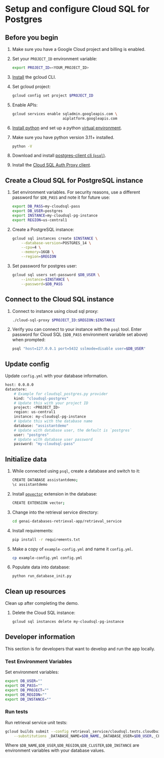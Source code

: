 # Setup and configure Cloud SQL for Postgres

## Before you begin

1. Make sure you have a Google Cloud project and billing is enabled.

1. Set your `PROJECT_ID` environment variable:

    ```bash
    export PROJECT_ID=<YOUR_PROJECT_ID>
    ```

1. [Install](https://cloud.google.com/sdk/docs/install) the gcloud CLI.

1. Set gcloud project:

    ```bash
    gcloud config set project $PROJECT_ID
    ```

1. Enable APIs:

    ```bash
    gcloud services enable sqladmin.googleapis.com \
                           aiplatform.googleapis.com
    ```

1. [Install python][install-python] and set up a python [virtual environment][venv].

1. Make sure you have python version 3.11+ installed.

    ```bash
    python -V
    ```

1. Download and install [postgres-client cli (`psql`)][install-psql].

1. Install the [Cloud SQL Auth Proxy client][install-cloudsql-proxy].

[install-python]: https://cloud.google.com/python/docs/setup#installing_python
[venv]: https://cloud.google.com/python/docs/setup#installing_and_using_virtualenv
[install-psql]: https://www.timescale.com/blog/how-to-install-psql-on-mac-ubuntu-debian-windows/
[install-cloudsql-proxy]: https://cloud.google.com/sql/docs/postgres/connect-instance-auth-proxy#install-proxy


## Create a Cloud SQL for PostgreSQL instance

1. Set environment variables. For security reasons, use a different password for
   `$DB_PASS` and note it for future use:

    ```bash
    export DB_PASS=my-cloudsql-pass
    export DB_USER=postgres
    export INSTANCE=my-cloudsql-pg-instance
    export REGION=us-central1
    ```

1. Create a PostgreSQL instance:

    ```bash
    gcloud sql instances create $INSTANCE \
        --database-version=POSTGRES_14 \
        --cpu=4 \
        --memory=16GB \
        --region=$REGION
    ```

1. Set password for postgres user:

    ```bash
    gcloud sql users set-password $DB_USER \
        --instance=$INSTANCE \
        --password=$DB_PASS
    ```


## Connect to the Cloud SQL instance

1. Connect to instance using cloud sql proxy:

    ```bash
    ./cloud-sql-proxy $PROJECT_ID:$REGION:$INSTANCE
    ```

1. Verify you can connect to your instance with the `psql` tool. Enter
   password for Cloud SQL (`$DB_PASS` environment variable set above) when prompted:

    ```bash
    psql "host=127.0.0.1 port=5432 sslmode=disable user=$DB_USER"
    ```

## Update config

Update `config.yml` with your database information.

```bash
host: 0.0.0.0
datastore:
    # Example for cloudsql_postgres.py provider
    kind: "cloudsql-postgres"
    # Update this with your project ID
    project: <PROJECT_ID>
    region: us-central1
    instance: my-cloudsql-pg-instance
    # Update this with the database name
    database: "assistantdemo"
    # Update with database user, the default is `postgres`
    user: "postgres"
    # Update with database user password
    password: "my-cloudsql-pass"
```

## Initialize data

1. While connected using `psql`, create a database and switch to it:

    ```bash
    CREATE DATABASE assistantdemo;
    \c assistantdemo
    ```

1. Install [`pgvector`][pgvector] extension in the database:

    ```bash
    CREATE EXTENSION vector;
    ```

1. Change into the retrieval service directory:

    ```bash
    cd genai-databases-retrieval-app/retrieval_service
    ```

1. Install requirements:

    ```bash
    pip install -r requirements.txt
    ```

1. Make a copy of `example-config.yml` and name it `config.yml`.

    ```bash
    cp example-config.yml config.yml
    ```

1. Populate data into database:

    ```bash
    python run_database_init.py
    ```

[pgvector]: https://github.com/pgvector/pgvector

## Clean up resources

Clean up after completing the demo.

1. Delete the Cloud SQL instance:

    ```bash
    gcloud sql instances delete my-cloudsql-pg-instance
    ```

## Developer information

This section is for developers that want to develop and run the app locally.

### Test Environment Variables

Set environment variables:

```bash
export DB_USER=""
export DB_PASS=""
export DB_PROJECT=""
export DB_REGION=""
export DB_INSTANCE=""
```

### Run tests

Run retrieval service unit tests:

```bash
gcloud builds submit --config retrieval_service/cloudsql.tests.cloudbuild.yaml \
    --substitutions _DATABASE_NAME=$DB_NAME,_DATABASE_USER=$DB_USER,_CLOUDSQL_REGION=$DB_REGION,_CLOUDSQL_INSTANCE=$DB_INSTANCE
```

Where `$DB_NAME`,`$DB_USER`,`$DB_REGION`,`$DB_CLUSTER`,`$DB_INSTANCE` are environment variables with your database values.
